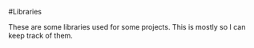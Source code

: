 #Libraries

These are some libraries used for some projects. This is mostly so I can keep track of them.
